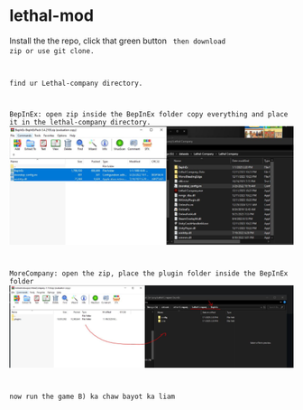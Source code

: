# lethal-mod

Install the the repo, click that green button <code> then download zip or use git clone.

find ur Lethal-company directory.

BepInEx: open zip inside the BepInEx folder copy everything and place it in the lethal-company directory.
![alt text](https://github.com/foolsonlyfoods/lethal-mod/blob/main/tutorial/Capture.JPG?raw=true)

MoreCompany: open the zip, place the plugin folder inside the BepInEx folder
![alt text](https://github.com/foolsonlyfoods/lethal-mod/blob/main/tutorial/Capture1.JPG?raw=true)

now run the game B) ka chaw
bayot ka liam
